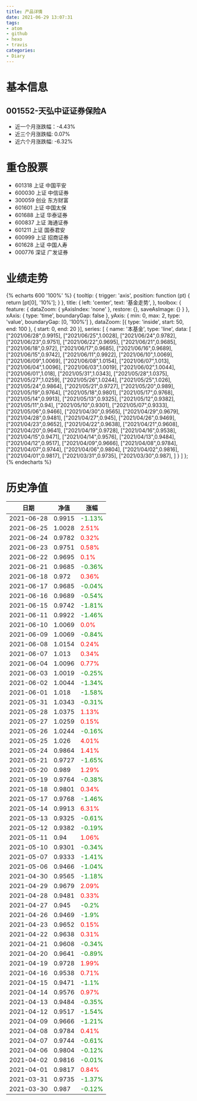 ```yaml
---
title: 产品详情
date: 2021-06-29 13:07:31
tags:
- atom
- github
- hexo
- travis
categories:
- Diary
---
```


# 基本信息
## 001552-天弘中证证券保险A
- 近一个月涨跌幅：-4.43%
- 近三个月涨跌幅: 0.07%
- 近六个月涨跌幅: -6.32%

# 重仓股票
- 601318 上证 中国平安
- 600030 上证 中信证券
- 300059 创业 东方财富
- 601601 上证 中国太保
- 601688 上证 华泰证券
- 600837 上证 海通证券
- 601211 上证 国泰君安
- 600999 上证 招商证券
- 601628 上证 中国人寿
- 000776 深证 广发证券
# 业绩走势

{% echarts 600 '100%' %}
{
  tooltip: {
        trigger: 'axis',
        position: function (pt) {
            return [pt[0], '10%'];
        }
    },
    title: {
        left: 'center',
        text: '基金走势',
    },
    toolbox: {
        feature: {
            dataZoom: {
                yAxisIndex: 'none'
            },
            restore: {},
            saveAsImage: {}
        }
    },
    xAxis: {
        type: 'time',
        boundaryGap: false
    },
    yAxis: {
        min: 0,
        max: 2,
        type: 'value',
        boundaryGap: [0, '100%']
    },
    dataZoom: [{
        type: 'inside',
        start: 50,
        end: 100
    }, {
        start: 0,
        end: 20
    }],
    series: [
        {
            name: '本基金',
            type: 'line',
            data: [
["2021/06/28",0.9915],
["2021/06/25",1.0028],
["2021/06/24",0.9782],
["2021/06/23",0.9751],
["2021/06/22",0.9695],
["2021/06/21",0.9685],
["2021/06/18",0.972],
["2021/06/17",0.9685],
["2021/06/16",0.9689],
["2021/06/15",0.9742],
["2021/06/11",0.9922],
["2021/06/10",1.0069],
["2021/06/09",1.0069],
["2021/06/08",1.0154],
["2021/06/07",1.013],
["2021/06/04",1.0096],
["2021/06/03",1.0019],
["2021/06/02",1.0044],
["2021/06/01",1.018],
["2021/05/31",1.0343],
["2021/05/28",1.0375],
["2021/05/27",1.0259],
["2021/05/26",1.0244],
["2021/05/25",1.026],
["2021/05/24",0.9864],
["2021/05/21",0.9727],
["2021/05/20",0.989],
["2021/05/19",0.9764],
["2021/05/18",0.9801],
["2021/05/17",0.9768],
["2021/05/14",0.9913],
["2021/05/13",0.9325],
["2021/05/12",0.9382],
["2021/05/11",0.94],
["2021/05/10",0.9301],
["2021/05/07",0.9333],
["2021/05/06",0.9466],
["2021/04/30",0.9565],
["2021/04/29",0.9679],
["2021/04/28",0.9481],
["2021/04/27",0.945],
["2021/04/26",0.9469],
["2021/04/23",0.9652],
["2021/04/22",0.9638],
["2021/04/21",0.9608],
["2021/04/20",0.9641],
["2021/04/19",0.9728],
["2021/04/16",0.9538],
["2021/04/15",0.9471],
["2021/04/14",0.9576],
["2021/04/13",0.9484],
["2021/04/12",0.9517],
["2021/04/09",0.9666],
["2021/04/08",0.9784],
["2021/04/07",0.9744],
["2021/04/06",0.9804],
["2021/04/02",0.9816],
["2021/04/01",0.9817],
["2021/03/31",0.9735],
["2021/03/30",0.987],
]
        }
    ]
};
{% endecharts %}

# 历史净值

| 日期 | 净值 | 涨幅 |
| --- | --- | --- |
|2021-06-28|0.9915|<font color=green>-1.13%</font>|
|2021-06-25|1.0028|<font color=red>2.51%</font>|
|2021-06-24|0.9782|<font color=red>0.32%</font>|
|2021-06-23|0.9751|<font color=red>0.58%</font>|
|2021-06-22|0.9695|<font color=red>0.1%</font>|
|2021-06-21|0.9685|<font color=green>-0.36%</font>|
|2021-06-18|0.972|<font color=red>0.36%</font>|
|2021-06-17|0.9685|<font color=green>-0.04%</font>|
|2021-06-16|0.9689|<font color=green>-0.54%</font>|
|2021-06-15|0.9742|<font color=green>-1.81%</font>|
|2021-06-11|0.9922|<font color=green>-1.46%</font>|
|2021-06-10|1.0069|<font color=red>0.0%</font>|
|2021-06-09|1.0069|<font color=green>-0.84%</font>|
|2021-06-08|1.0154|<font color=red>0.24%</font>|
|2021-06-07|1.013|<font color=red>0.34%</font>|
|2021-06-04|1.0096|<font color=red>0.77%</font>|
|2021-06-03|1.0019|<font color=green>-0.25%</font>|
|2021-06-02|1.0044|<font color=green>-1.34%</font>|
|2021-06-01|1.018|<font color=green>-1.58%</font>|
|2021-05-31|1.0343|<font color=green>-0.31%</font>|
|2021-05-28|1.0375|<font color=red>1.13%</font>|
|2021-05-27|1.0259|<font color=red>0.15%</font>|
|2021-05-26|1.0244|<font color=green>-0.16%</font>|
|2021-05-25|1.026|<font color=red>4.01%</font>|
|2021-05-24|0.9864|<font color=red>1.41%</font>|
|2021-05-21|0.9727|<font color=green>-1.65%</font>|
|2021-05-20|0.989|<font color=red>1.29%</font>|
|2021-05-19|0.9764|<font color=green>-0.38%</font>|
|2021-05-18|0.9801|<font color=red>0.34%</font>|
|2021-05-17|0.9768|<font color=green>-1.46%</font>|
|2021-05-14|0.9913|<font color=red>6.31%</font>|
|2021-05-13|0.9325|<font color=green>-0.61%</font>|
|2021-05-12|0.9382|<font color=green>-0.19%</font>|
|2021-05-11|0.94|<font color=red>1.06%</font>|
|2021-05-10|0.9301|<font color=green>-0.34%</font>|
|2021-05-07|0.9333|<font color=green>-1.41%</font>|
|2021-05-06|0.9466|<font color=green>-1.04%</font>|
|2021-04-30|0.9565|<font color=green>-1.18%</font>|
|2021-04-29|0.9679|<font color=red>2.09%</font>|
|2021-04-28|0.9481|<font color=red>0.33%</font>|
|2021-04-27|0.945|<font color=green>-0.2%</font>|
|2021-04-26|0.9469|<font color=green>-1.9%</font>|
|2021-04-23|0.9652|<font color=red>0.15%</font>|
|2021-04-22|0.9638|<font color=red>0.31%</font>|
|2021-04-21|0.9608|<font color=green>-0.34%</font>|
|2021-04-20|0.9641|<font color=green>-0.89%</font>|
|2021-04-19|0.9728|<font color=red>1.99%</font>|
|2021-04-16|0.9538|<font color=red>0.71%</font>|
|2021-04-15|0.9471|<font color=green>-1.1%</font>|
|2021-04-14|0.9576|<font color=red>0.97%</font>|
|2021-04-13|0.9484|<font color=green>-0.35%</font>|
|2021-04-12|0.9517|<font color=green>-1.54%</font>|
|2021-04-09|0.9666|<font color=green>-1.21%</font>|
|2021-04-08|0.9784|<font color=red>0.41%</font>|
|2021-04-07|0.9744|<font color=green>-0.61%</font>|
|2021-04-06|0.9804|<font color=green>-0.12%</font>|
|2021-04-02|0.9816|<font color=green>-0.01%</font>|
|2021-04-01|0.9817|<font color=red>0.84%</font>|
|2021-03-31|0.9735|<font color=green>-1.37%</font>|
|2021-03-30|0.987|<font color=green>-0.12%</font>|
